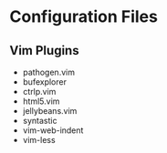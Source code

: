 # Configuration Files

## Vim Plugins
* pathogen.vim
* bufexplorer
* ctrlp.vim
* html5.vim
* jellybeans.vim
* syntastic
* vim-web-indent
* vim-less
